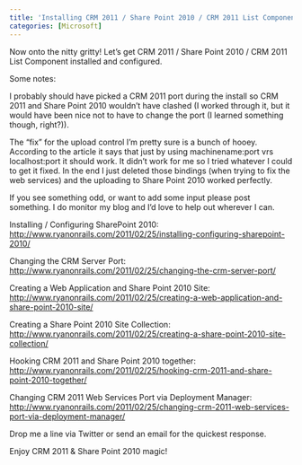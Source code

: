 ```yaml
---
title: 'Installing CRM 2011 / Share Point 2010 / CRM 2011 List Component - Part 2/2'
categories: [Microsoft]
---
```



Now onto the nitty gritty! Let’s get CRM 2011 / Share Point 2010 / CRM 2011 List Component installed and configured.

Some notes:

I probably should have picked a CRM 2011 port during the install so CRM 2011 and Share Point 2010 wouldn’t have clashed (I worked through it, but it would have been nice not to have to change the port (I learned something though, right?)).

The “fix” for the upload control I’m pretty sure is a bunch of hooey. According to the article it says that just by using machinename:port vrs localhost:port it should work. It didn’t work for me so I tried whatever I could to get it fixed. In the end I just deleted those bindings (when trying to fix the web services) and the uploading to Share Point 2010 worked perfectly.

If you see something odd, or want to add some input please post something. I do monitor my blog and I’d love to help out wherever I can.

Installing / Configuring SharePoint 2010:  
http://www.ryanonrails.com/2011/02/25/installing-configuring-sharepoint-2010/

Changing the CRM Server Port:  
http://www.ryanonrails.com/2011/02/25/changing-the-crm-server-port/

Creating a Web Application and Share Point 2010 Site:  
http://www.ryanonrails.com/2011/02/25/creating-a-web-application-and-share-point-2010-site/

Creating a Share Point 2010 Site Collection:  
http://www.ryanonrails.com/2011/02/25/creating-a-share-point-2010-site-collection/

Hooking CRM 2011 and Share Point 2010 together:  
http://www.ryanonrails.com/2011/02/25/hooking-crm-2011-and-share-point-2010-together/

Changing CRM 2011 Web Services Port via Deployment Manager:  
http://www.ryanonrails.com/2011/02/25/changing-crm-2011-web-services-port-via-deployment-manager/

Drop me a line via Twitter or send an email for the quickest response.

Enjoy CRM 2011 & Share Point 2010 magic!